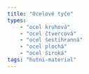 ```yaml
---
title: "Ocelové tyče"
types:
    - "ocel kruhová"
    - "ocel čtvercová"
    - "ocel šestihranná"
    - "ocel plochá"
    - "ocel široká"
tags: "hutni-material"
---
```

